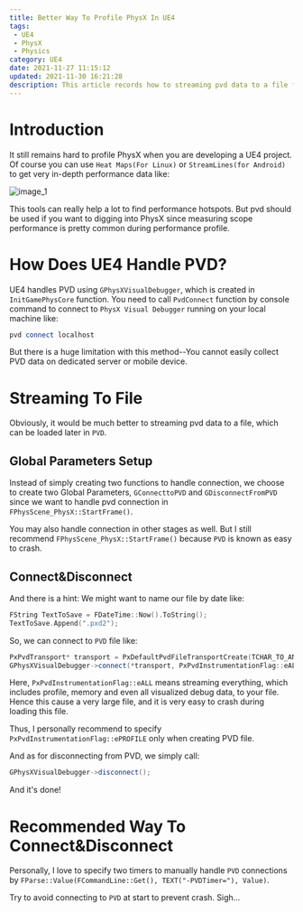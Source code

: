 ```yaml
---
title: Better Way To Profile PhysX In UE4
tags: 
 - UE4
 - PhysX
 - Physics
category: UE4
date: 2021-11-27 11:15:12
updated: 2021-11-30 16:21:28
description: This article records how to streaming pvd data to a file for better PhysX Profile. 
---
```




# Introduction

It still remains hard to profile PhysX when you are developing a UE4 project. Of course you can use `Heat Maps(For Linux)` or `StreamLines(for Android)` to get very in-depth performance data like: 

![image_1](image_1.png)

This tools can really help a lot to find performance hotspots. But pvd should be used if you want to digging into PhysX since  measuring scope performance is pretty common during performance profile. 



# How Does UE4 Handle PVD? 

UE4 handles PVD using `GPhysXVisualDebugger`, which is created in `InitGamePhysCore` function. You need to call `PvdConnect` function by console command to connect to `PhysX Visual Debugger` running on your local machine like: 

```cpp
pvd connect localhost
```

But there is a huge limitation with this method--You cannot easily collect PVD data on dedicated server or mobile device. 



# Streaming To File

Obviously, it would be much better to streaming pvd data to a file, which can be loaded later in `PVD`. 

## Global Parameters Setup

Instead of simply creating two functions to handle connection, we choose to create two Global Parameters, `GConnecttoPVD`  and `GDisconnectFromPVD` since we want to handle pvd connection in `FPhysScene_PhysX::StartFrame()`. 



You may also handle connection in other stages as well. But I still recommend `FPhysScene_PhysX::StartFrame()` because `PVD` is known as easy to crash. 



## Connect&Disconnect

And there is a hint: We might want to name our file by date like: 

```cpp
FString TextToSave = FDateTime::Now().ToString();
TextToSave.Append(".pxd2");
```

So, we can connect to `PVD` file like: 

```cpp
PxPvdTransport* transport = PxDefaultPvdFileTransportCreate(TCHAR_TO_ANSI(*TextToSave));
GPhysXVisualDebugger->connect(*transport, PxPvdInstrumentationFlag::eALL );
```

Here, `PxPvdInstrumentationFlag::eALL` means streaming everything, which includes profile, memory and even all visualized debug data, to your file. Hence this cause a very large file, and it is very easy to crash during loading this file. 

Thus, I personally recommend to specify `PxPvdInstrumentationFlag::ePROFILE` only when creating PVD file. 



And as for disconnecting from PVD, we simply call: 

```cpp
GPhysXVisualDebugger->disconnect();
```

And it's done! 

# Recommended Way To Connect&Disconnect

Personally, I love to specify two timers to manually handle `PVD` connections by `FParse::Value(FCommandLine::Get(), TEXT("-PVDTimer="), Value)`. 

Try to avoid connecting to `PVD` at start to prevent crash. Sigh... 